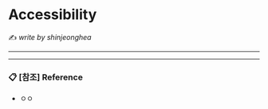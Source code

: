 # Accessibility

:writing_hand: *write by shinjeonghea*

---------



-----------

### :clipboard: [참조] Reference

- ㅇㅇ
